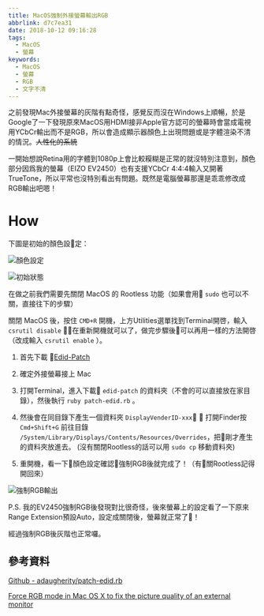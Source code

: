 ```yaml
---
title: MacOS強制外接螢幕輸出RGB
abbrlink: d7c7ea31
date: 2018-10-12 09:16:28
tags:
  - MacOS
  - 螢幕
keywords:
  - MacOS
  - 螢幕
  - RGB
  - 文字不清
---
```


之前發現Mac外接螢幕的灰階有點奇怪，感覺反而沒在Windows上順暢，於是Google了一下發現原來MacOS用HDMI接非Apple官方認可的螢幕時會當成電視用YCbCr輸出而不是RGB，所以會造成顯示器顏色上出現問題或是字體渲染不清的情況。~~人性化的系統~~

一開始想說Retina用的字體到1080p上會比較糢糊是正常的就沒特別注意到，顏色部分因爲我的螢幕（EIZO EV2450）也有支援YCbCr 4:4:4輸入又開著TrueTone，所以平常也沒特別看出有問題。既然是電腦螢幕那還是乖乖修改成RGB輸出吧嗯！<!--more-->

# How

下圖是初始的顏色設定：

![顏色設定](https://static.driftking.tw/2024/06/dbfc3b39dcea0c6546176e6dd917a9b5.png)

![初始狀態](https://static.driftking.tw/2024/06/2b217953a2b79c5c7c5c8b0bb7e0e978.png)

在做之前我們需要先關閉 MacOS 的 Rootless 功能（如果會用 `sudo` 也可以不關，直接往下的步驟）

關閉 MacOS 後，按住 `CMD+R` 開機，上方Utilities選單找到Terminal開啓，輸入 `csrutil disable` ，在重新開機就可以了，做完步驟後可以再用一樣的方法開啓（改成輸入 `csrutil enable` ）。

1. 首先下載 [Edid-Patch](https://gist.github.com/adaugherity/7435890)
   
2. 確定外接螢幕接上 Mac
   
3. 打開Terminal，進入下載 `edid-patch` 的資料夾（不會的可以直接放在家目錄），然後執行 `ruby patch-edid.rb` 。

4. 然後會在同目錄下產生一個資料夾 `DisplayVenderID-xxx` ， 打開Finder按 `Cmd+Shift+G` 前往目錄 `/System/Library/Displays/Contents/Resources/Overrides`，把剛才產生的資料夾放進去。
   (沒有關閉Rootless的話可以用 `sudo cp` 移動資料夾)
   
5. 重開機，看一下顏色設定確認強制RGB後就完成了！（有關Rootless記得開回來）

![強制RGB輸出](https://static.driftking.tw/2024/06/d6d92fac6eb4b662734e8869e0ef43a7.png)

P.S. 我的EV2450強制RGB後發現對比很奇怪，後來螢幕上的設定看了一下原來Range Extension預設Auto，設定成關閉後，螢幕就正常了！

經過強制RGB後灰階也正常囉。

## 參考資料

[Github - adaugherity/patch-edid.rb](https://gist.github.com/adaugherity/7435890)

[Force RGB mode in Mac OS X to fix the picture quality of an external monitor](https://www.mathewinkson.com/2013/03/force-rgb-mode-in-mac-os-x-to-fix-the-picture-quality-of-an-external-monitor)